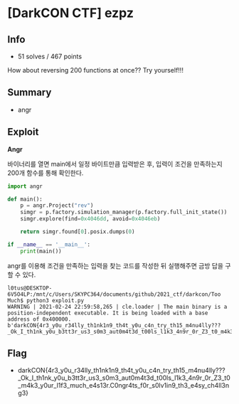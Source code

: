 # [DarkCON CTF] ezpz

## Info

+ 51 solves / 467 points

How about reversing 200 functions at once?? Try yourself!!!

## Summary

+ angr

## Exploit

**Angr**

바이너리를 열면 main에서 일정 바이트만큼 입력받은 후, 입력이 조건을 만족하는지 200개 함수를 통해 확인한다.

```python
import angr

def main():
    p = angr.Project("rev")
    simgr = p.factory.simulation_manager(p.factory.full_init_state())
    simgr.explore(find=0x4046dd, avoid=0x4046eb)

    return simgr.found[0].posix.dumps(0)

if __name__ == '__main__':
    print(main())
```

angr를 이용해 조건을 만족하는 입력을 찾는 코드를 작성한 뒤 실행해주면 금방 답을 구할 수 있다.

```
l0tus@DESKTOP-6V5O4LP:/mnt/c/Users/SKYPC364/documents/github/2021_ctf/darkcon/Too Much$ python3 exploit.py
WARNING | 2021-02-24 22:59:58,265 | cle.loader | The main binary is a position-independent executable. It is being loaded with a base address of 0x400000.
b'darkCON{4r3_y0u_r34lly_th1nk1n9_th4t_y0u_c4n_try_th15_m4nu4lly???_Ok_I_th1nk_y0u_b3tt3r_us3_s0m3_aut0m4t3d_t00ls_l1k3_4n9r_0r_Z3_t0_m4k3_y0ur_l1f3_much_e4s13r.C0ngr4ts_f0r_s0lv1in9_th3_e4sy_ch4ll3ng3}'
```

## Flag

+ darkCON{4r3_y0u_r34lly_th1nk1n9_th4t_y0u_c4n_try_th15_m4nu4lly???_Ok_I_th1nk_y0u_b3tt3r_us3_s0m3_aut0m4t3d_t00ls_l1k3_4n9r_0r_Z3_t0_m4k3_y0ur_l1f3_much_e4s13r.C0ngr4ts_f0r_s0lv1in9_th3_e4sy_ch4ll3ng3}